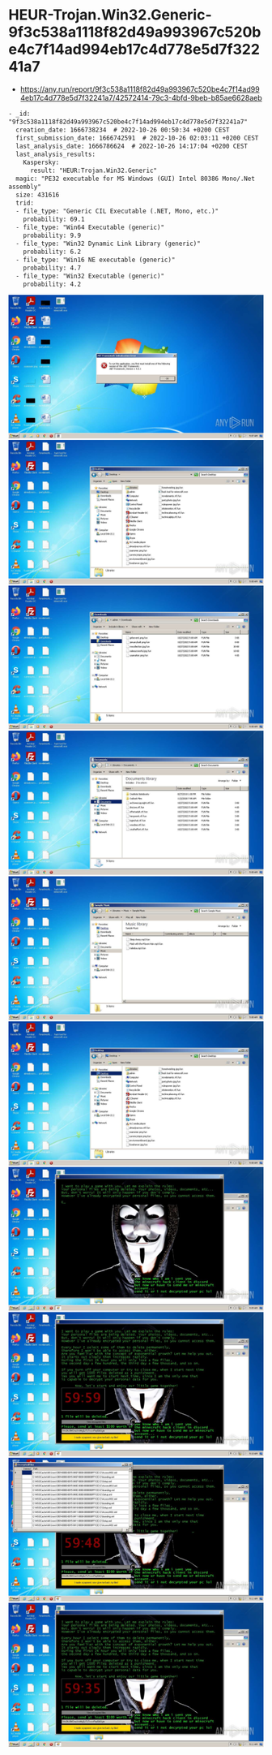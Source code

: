 # HEUR-Trojan.Win32.Generic-9f3c538a1118f82d49a993967c520be4c7f14ad994eb17c4d778e5d7f32241a7

- https://any.run/report/9f3c538a1118f82d49a993967c520be4c7f14ad994eb17c4d778e5d7f32241a7/42572414-79c3-4bfd-9beb-b85ae6628aeb

```
- _id: "9f3c538a1118f82d49a993967c520be4c7f14ad994eb17c4d778e5d7f32241a7"
  creation_date: 1666738234  # 2022-10-26 00:50:34 +0200 CEST
  first_submission_date: 1666742591  # 2022-10-26 02:03:11 +0200 CEST
  last_analysis_date: 1666786624  # 2022-10-26 14:17:04 +0200 CEST
  last_analysis_results: 
    Kaspersky: 
      result: "HEUR:Trojan.Win32.Generic"
  magic: "PE32 executable for MS Windows (GUI) Intel 80386 Mono/.Net assembly"
  size: 431616
  trid: 
  - file_type: "Generic CIL Executable (.NET, Mono, etc.)"
    probability: 69.1
  - file_type: "Win64 Executable (generic)"
    probability: 9.9
  - file_type: "Win32 Dynamic Link Library (generic)"
    probability: 6.2
  - file_type: "Win16 NE executable (generic)"
    probability: 4.7
  - file_type: "Win32 Executable (generic)"
    probability: 4.2
```

![42572414-79c3-4bfd-9beb-b85ae6628aeb-1.jpeg](42572414-79c3-4bfd-9beb-b85ae6628aeb-1.jpeg)
![42572414-79c3-4bfd-9beb-b85ae6628aeb-6.jpeg](42572414-79c3-4bfd-9beb-b85ae6628aeb-6.jpeg)
![42572414-79c3-4bfd-9beb-b85ae6628aeb-7.jpeg](42572414-79c3-4bfd-9beb-b85ae6628aeb-7.jpeg)
![42572414-79c3-4bfd-9beb-b85ae6628aeb-8.jpeg](42572414-79c3-4bfd-9beb-b85ae6628aeb-8.jpeg)
![42572414-79c3-4bfd-9beb-b85ae6628aeb-11.jpeg](42572414-79c3-4bfd-9beb-b85ae6628aeb-11.jpeg)
![42572414-79c3-4bfd-9beb-b85ae6628aeb-12.jpeg](42572414-79c3-4bfd-9beb-b85ae6628aeb-12.jpeg)
![42572414-79c3-4bfd-9beb-b85ae6628aeb-18.jpeg](42572414-79c3-4bfd-9beb-b85ae6628aeb-18.jpeg)
![42572414-79c3-4bfd-9beb-b85ae6628aeb-23.jpeg](42572414-79c3-4bfd-9beb-b85ae6628aeb-23.jpeg)
![42572414-79c3-4bfd-9beb-b85ae6628aeb-24.jpeg](42572414-79c3-4bfd-9beb-b85ae6628aeb-24.jpeg)
![42572414-79c3-4bfd-9beb-b85ae6628aeb-28.jpeg](42572414-79c3-4bfd-9beb-b85ae6628aeb-28.jpeg)
